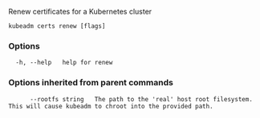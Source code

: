 
Renew certificates for a Kubernetes cluster

```
kubeadm certs renew [flags]
```

### Options

```
  -h, --help   help for renew
```

### Options inherited from parent commands

```
      --rootfs string   The path to the 'real' host root filesystem. This will cause kubeadm to chroot into the provided path.
```
